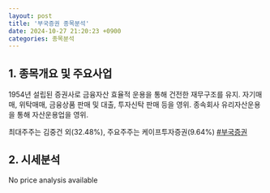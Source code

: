 ```yaml
---
layout: post
title: '부국증권 종목분석'
date: 2024-10-27 21:20:23 +0900
categories: 종목분석
---
```


## 1. 종목개요 및 주요사업

1954년 설립된 증권사로 금융자산 효율적 운용을 통해 건전한 재무구조를 유지. 자기매매, 위탁매매, 금융상품 판매 및 대출, 투자신탁 판매 등을 영위. 종속회사 유리자산운용을 통해 자산운용업을 영위. 

최대주주는 김중건 외(32.48%), 주요주주는 케이프투자증권(9.64%)
[#부국증권](#)

## 2. 시세분석

No price analysis available
